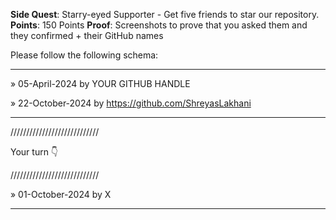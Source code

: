 **Side Quest**: Starry-eyed Supporter - Get five friends to star our repository.
**Points**: 150 Points
**Proof**: Screenshots to prove that you asked them and they confirmed + their GitHub names

Please follow the following schema:

---

» 05-April-2024 by YOUR GITHUB HANDLE

» 22-October-2024 by https://github.com/ShreyasLakhani

---

////////////////////////////

Your turn 👇

////////////////////////////

» 01-October-2024 by X

---

